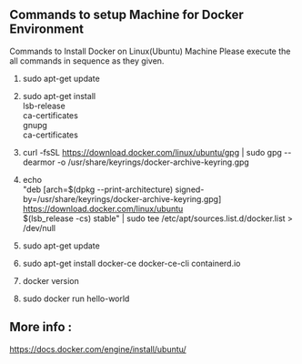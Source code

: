 ## Commands to setup Machine for Docker Environment
Commands to Install Docker on Linux(Ubuntu) Machine
Please execute the all commands in sequence as they given.

1. sudo apt-get update

2. sudo apt-get install \
   lsb-release \
   ca-certificates \
   gnupg \
   ca-certificates

3. curl -fsSL https://download.docker.com/linux/ubuntu/gpg | sudo gpg --dearmor -o /usr/share/keyrings/docker-archive-keyring.gpg

4. echo \
   "deb [arch=$(dpkg --print-architecture) signed-by=/usr/share/keyrings/docker-archive-keyring.gpg] https://download.docker.com/linux/ubuntu \
   $(lsb_release -cs) stable" | sudo tee /etc/apt/sources.list.d/docker.list > /dev/null

5. sudo apt-get update

6. sudo apt-get install docker-ce docker-ce-cli containerd.io

7. docker version

8. sudo docker run hello-world

## More info : 
https://docs.docker.com/engine/install/ubuntu/